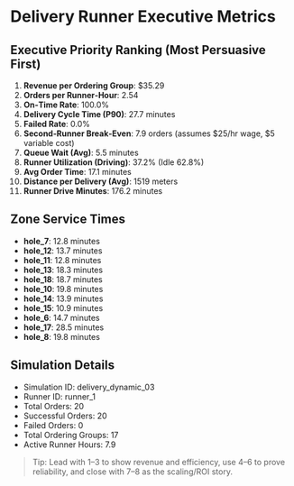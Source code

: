 # Delivery Runner Executive Metrics

## Executive Priority Ranking (Most Persuasive First)
1. **Revenue per Ordering Group**: $35.29
2. **Orders per Runner‑Hour**: 2.54
3. **On‑Time Rate**: 100.0%
4. **Delivery Cycle Time (P90)**: 27.7 minutes
5. **Failed Rate**: 0.0%
6. **Second‑Runner Break‑Even**: 7.9 orders (assumes $25/hr wage, $5 variable cost)
7. **Queue Wait (Avg)**: 5.5 minutes
8. **Runner Utilization (Driving)**: 37.2% (Idle 62.8%)
9. **Avg Order Time**: 17.1 minutes
10. **Distance per Delivery (Avg)**: 1519 meters
11. **Runner Drive Minutes**: 176.2 minutes

## Zone Service Times
- **hole_7**: 12.8 minutes
- **hole_12**: 13.7 minutes
- **hole_11**: 12.8 minutes
- **hole_13**: 18.3 minutes
- **hole_18**: 18.7 minutes
- **hole_10**: 19.8 minutes
- **hole_14**: 13.9 minutes
- **hole_15**: 10.9 minutes
- **hole_6**: 14.7 minutes
- **hole_17**: 28.5 minutes
- **hole_8**: 19.8 minutes


## Simulation Details
- Simulation ID: delivery_dynamic_03
- Runner ID: runner_1
- Total Orders: 20
- Successful Orders: 20
- Failed Orders: 0
- Total Ordering Groups: 17
- Active Runner Hours: 7.9

> Tip: Lead with 1–3 to show revenue and efficiency, use 4–6 to prove reliability, and close with 7–8 as the scaling/ROI story.
